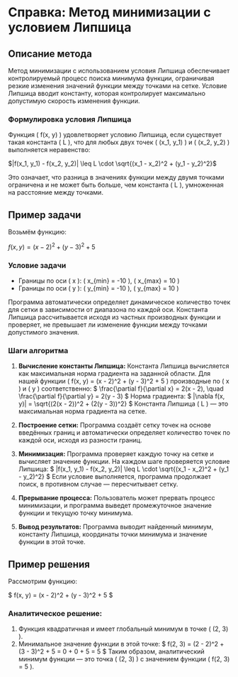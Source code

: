 # Справка: Метод минимизации с условием Липшица

## Описание метода

Метод минимизации с использованием условия Липшица обеспечивает контролируемый процесс поиска минимума функции, ограничивая резкие изменения значений функции между точками на сетке. Условие Липшица вводит константу, которая контролирует максимально допустимую скорость изменения функции.

### Формулировка условия Липшица

Функция \( f(x, y) \) удовлетворяет условию Липшица, если существует такая константа \( L \), что для любых двух точек \( (x_1, y_1) \) и \( (x_2, y_2) \) выполняется неравенство:

$|f(x_1, y_1) - f(x_2, y_2)| \leq L \cdot \sqrt{(x_1 - x_2)^2 + (y_1 - y_2)^2}$

Это означает, что разница в значениях функции между двумя точками ограничена и не может быть больше, чем константа \( L \), умноженная на расстояние между точками.

## Пример задачи

Возьмём функцию:

$f(x, y) = (x - 2)^2 + (y - 3)^2 + 5$

### Условие задачи

- Границы по оси \( x \): \( x_{min} = -10 \), \( x_{max} = 10 \)
- Границы по оси \( y \): \( y_{min} = -10 \), \( y_{max} = 10 \)

Программа автоматически определяет динамическое количество точек для сетки в зависимости от диапазона по каждой оси. Константа Липшица рассчитывается исходя из частных производных функции и проверяет, не превышает ли изменение функции между точками допустимого значения.

### Шаги алгоритма

1. **Вычисление константы Липшица:** 
   Константа Липшица вычисляется как максимальная норма градиента на заданной области. Для нашей функции \( f(x, y) = (x - 2)^2 + (y - 3)^2 + 5 \) производные по \( x \) и \( y \) соответственно:
   $
   \frac{\partial f}{\partial x} = 2(x - 2), \quad \frac{\partial f}{\partial y} = 2(y - 3)
   $
   Норма градиента:
   $
   \|\nabla f(x, y)\| = \sqrt{(2(x - 2))^2 + (2(y - 3))^2}
   $
   Константа Липшица \( L \) — это максимальная норма градиента на сетке.

2. **Построение сетки:** 
   Программа создаёт сетку точек на основе введённых границ и автоматически определяет количество точек по каждой оси, исходя из разности границ.

3. **Минимизация:** 
   Программа проверяет каждую точку на сетке и вычисляет значение функции. На каждом шаге проверяется условие Липшица: 
   $
   |f(x_1, y_1) - f(x_2, y_2)| \leq L \cdot \sqrt{(x_1 - x_2)^2 + (y_1 - y_2)^2}
   $
   Если условие выполняется, программа продолжает поиск, в противном случае — пересчитывает сетку.

4. **Прерывание процесса:** 
   Пользователь может прервать процесс минимизации, и программа выведет промежуточное значение функции и текущую точку минимума.

5. **Вывод результатов:** 
   Программа выводит найденный минимум, константу Липшица, координаты точки минимума и значение функции в этой точке.

## Пример решения

Рассмотрим функцию:

$
f(x, y) = (x - 2)^2 + (y - 3)^2 + 5
$

### Аналитическое решение:

1. Функция квадратичная и имеет глобальный минимум в точке \( (2, 3) \).
2. Минимальное значение функции в этой точке:
   $
   f(2, 3) = (2 - 2)^2 + (3 - 3)^2 + 5 = 0 + 0 + 5 = 5
   $
   Таким образом, аналитический минимум функции — это точка \( (2, 3) \) с значением функции \( f(2, 3) = 5 \).
